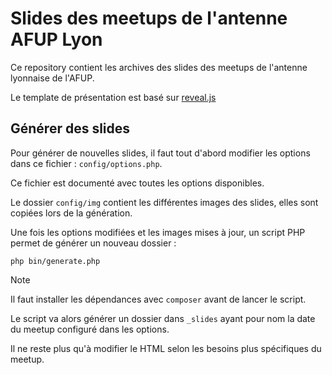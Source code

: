 # Slides des meetups de l'antenne AFUP Lyon

Ce repository contient les archives des slides des meetups de l'antenne lyonnaise de l'AFUP.

Le template de présentation est basé sur [reveal.js](https://revealjs.com/)

## Générer des slides

Pour générer de nouvelles slides, il faut tout d'abord modifier les options dans ce fichier : `config/options.php`.

Ce fichier est documenté avec toutes les options disponibles.

Le dossier `config/img` contient les différentes images des slides, elles sont copiées lors de la génération.

Une fois les options modifiées et les images mises à jour, un script PHP permet de générer un nouveau dossier :

```shell
php bin/generate.php
```

> [!NOTE]
> Il faut installer les dépendances avec `composer` avant de lancer le script.

Le script va alors générer un dossier dans `_slides` ayant pour nom la date du meetup configuré dans les options.

Il ne reste plus qu'à modifier le HTML selon les besoins plus spécifiques du meetup.
